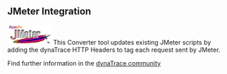 ## JMeter Integration

![images_community/download/attachments/5144984/icon.png](images_community/download/attachments/5144984/icon.png) This Converter tool updates existing JMeter scripts by adding the dynaTrace HTTP
Headers to tag each request sent by JMeter. 

Find further information in the [dynaTrace community](https://community.compuwareapm.com/community/display/DL/JMeter+Integration)
